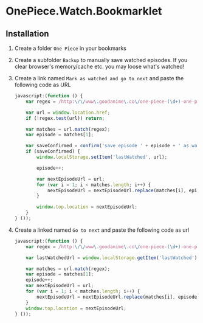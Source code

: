 # OnePiece.Watch.Bookmarklet

## Installation

1. Create a folder `One Piece` in your bookmarks
2. Create a subfolder `Backup` to manually save watched episodes. If you clear browser's memory/cache etc. you may loose what's watched!
3. Create a link named `Mark as watched and go to next` and paste the following code as URL

    ```javascript
    javascript:(function () {
        var regex = /http:\/\/www\.goodanime\.co\/one-piece-(\d+)-one-piece-(\d+)/;

        var url = window.location.href;
        if (!regex.test(url)) return;

        var matches = url.match(regex);
        var episode = matches[1];

        var saveConfirmed = confirm('save episode ' + episode + ' as watched and go to next?');
        if (saveConfirmed) {
            window.localStorage.setItem('lastWatched', url);

            episode++;

            var nextEpisodeUrl = url;        
            for (var i = 1; i < matches.length; i++) {
                nextEpisodeUrl = nextEpisodeUrl.replace(matches[i], episode);
            }

            window.top.location = nextEpisodeUrl;
        }
    } ());
    ```
    
4. Create a linked named `Go to next` and paste the following code as url

    ```javascript
    javascript:(function () {
        var regex = /http:\/\/www\.goodanime\.co\/one-piece-(\d+)-one-piece-(\d+)/;

        var lastWatchedUrl = window.localStorage.getItem('lastWatched');

        var matches = url.match(regex);
        var episode = matches[1];
        episode++;
        var nextEpisodeUrl = url;
        for (var i = 1; i < matches.length; i++) {
            nextEpisodeUrl = nextEpisodeUrl.replace(matches[i], episode);
        }
        window.top.location = nextEpisodeUrl;
    } ());
    ```
